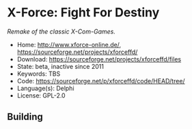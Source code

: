 # X-Force: Fight For Destiny

_Remake of the classic X-Com-Games._

- Home: http://www.xforce-online.de/, https://sourceforge.net/projects/xforceffd/
- Download: https://sourceforge.net/projects/xforceffd/files
- State: beta, inactive since 2011
- Keywords: TBS
- Code: https://sourceforge.net/p/xforceffd/code/HEAD/tree/
- Language(s): Delphi
- License: GPL-2.0

## Building

